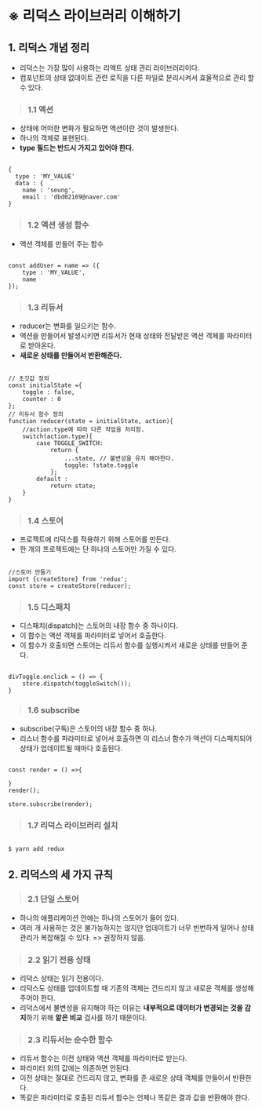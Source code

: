 # ※ 리덕스 라이브러리 이해하기
## 1. 리덕스 개념 정리
- 리덕스는 가장 많이 사용하는 리액트 상태 관리 라이브러리이다.
- 컴포넌트의 상태 없데이트 관련 로직을 다른 파일로 분리시켜서 효율적으로 관리 할 수 있다.
> ### 1.1 액션
- 상태에 어떠한 변화가 필요하면 액션이란 것이 발생한다.
- 하나의 객체로 표현된다.
- <b>type 필드는 반드시 가지고 있어야 한다. </b>
<pre><code>
{
  type : 'MY_VALUE'
  data : {
    name : 'seung',
    email : 'dbd02169@naver.com'
}
</code></pre>
> ### 1.2 액션 생성 함수
- 액션 객체를 만들어 주는 함수
<pre><code>
const addUser = name => ({
    type : 'MY_VALUE',
    name
});
</code></pre>
> ### 1.3 리듀서
- reducer는 변화를 일으키는 함수.
- 액션을 만들어서 발생시키면 리듀서가 현재 상태와 전달받은 액션 객체를 파라미터로 받아온다.
- <b>새로운 상태를 만들어서 반환해준다.</b>
<pre><code>
// 초깃값 정의
const initialState ={
    toggle : false,
    counter : 0
};
// 리듀서 함수 정의
function reducer(state = initialState, action){
    //action.type에 따라 다른 작업을 처리함.
    switch(action.type){
        case TOGGLE_SWITCH:
            return {
                ...state, // 불변성을 유지 해야한다.
                toggle: !state.toggle
            };
        default :
            return state;
    }
}
</code></pre>

> ### 1.4 스토어
- 프로젝트에 리덕스를 적용하기 위해 스토어를 만든다.
- 한 개의 프로젝트에는 단 하나의 스토어만 가질 수 있다.
<pre><code>
//스토어 만들기
import {createStore} from 'redux';
const store = createStore(reducer);
</code></pre>

> ### 1.5 디스패치
- 디스패치(dispatch)는 스토어의 내장 함수 중 하나이다.
- 이 함수는 액션 객체를 파라미터로 넣어서 호출한다.
- 이 함수가 호출되면 스토어는 리듀서 함수를 실행시켜서 새로운 상태를 만들어 준다.
<pre><code>
divToggle.onclick = () => {
    store.dispatch(toggleSwitch());
}
</code></pre>
> ### 1.6 subscribe
- subscribe(구독)은 스토어의 내장 함수 중 하나.
- 리스너 함수를 파라미터로 넣어서 호출하면 이 리스너 함수가 액션이 디스패치되어 상태가 업데이트될 때마다 호출된다.
<pre><code>
const render = () =>{

}
render();

store.subscribe(render);
</code></pre>
> ### 1.7 리덕스 라이브러리 설치
<pre><code>
$ yarn add redux
</code></pre>

## 2. 리덕스의 세 가지 규칙
> ### 2.1 단일 스토어
- 하나의 애플리케이션 안에는 하나의 스토어가 들어 있다.
- 여러 개 사용하는 것은 불가능하지는 않지만 업데이트가 너무 빈번하게 일어나 상태 관리가 복잡해질 수 있다. => 권장하지 않음.
> ### 2.2 읽기 전용 상태
- 리덕스 상태는 읽기 전용이다.
- 리덕스도 상태를 업데이트할 때 기존의 객체는 건드리지 않고 새로운 객체를 생성해 주어야 한다.
- 리덕스에서 불변성을 유지해야 하는 이유는 <b>내부적으로 데이터가 변경되는 것을 감지</b>하기 위해 <b>앝은 비교</b> 검사를 하기 때문이다.
> ### 2.3 리듀서는 순수한 함수
- 리듀서 함수는 이전 상태와 액션 객체를 파라미터로 받는다.
- 파라미터 외의 값에는 의존하면 안된다.
- 이전 상태는 절대로 건드리지 않고, 변화를 준 새로운 상태 객체를 만들어서 반환한다.
- 똑같은 파라미터로 호출된 리듀서 함수는 언제나 똑같은 결과 값을 반환해야 한다.
